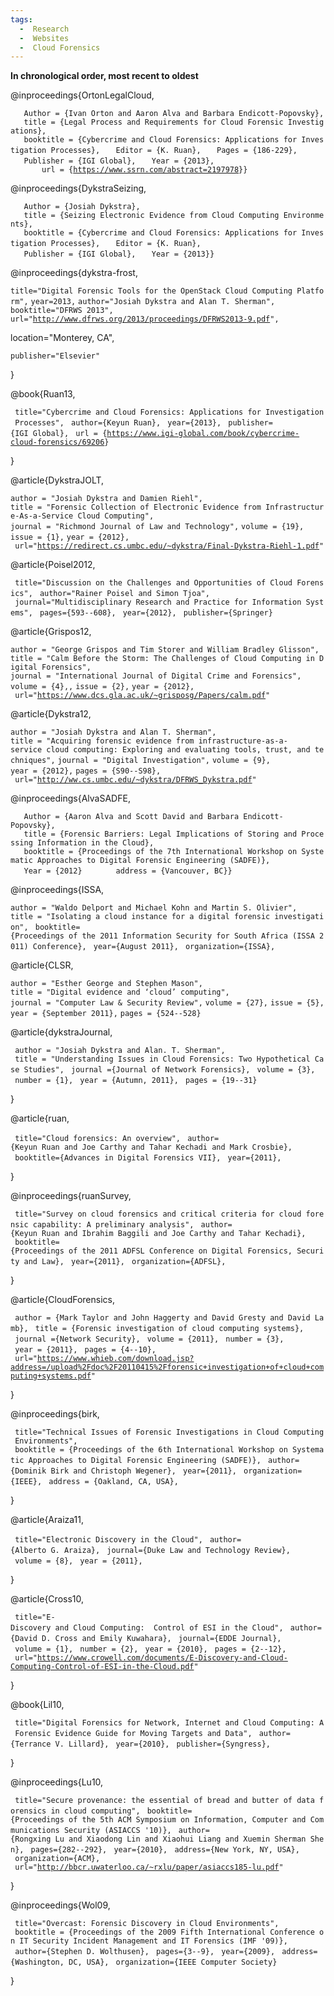```yaml
---
tags:
  -  Research
  -  Websites
  -  Cloud Forensics
---
```

**In chronological order, most recent to oldest**

<bibtex> @inproceedings{OrtonLegalCloud,

`   Author = {Ivan Orton and Aaron Alva and Barbara Endicott-Popovsky},`
`   title = {Legal Process and Requirements for Cloud Forensic Investigations},`
`   booktitle = {Cybercrime and Cloud Forensics: Applications for Investigation Processes},`
`   Editor = {K. Ruan},`
`   Pages = {186-229},`
`   Publisher = {IGI Global},`
`   Year = {2013},`
`       url = {`[`https://www.ssrn.com/abstract=2197978`](https://papers.ssrn.com/sol3/papers.cfm?abstract_id=2197978)`}}`

</bibtex>

<bibtex> @inproceedings{DykstraSeizing,

`   Author = {Josiah Dykstra},`
`   title = {Seizing Electronic Evidence from Cloud Computing Environments},`
`   booktitle = {Cybercrime and Cloud Forensics: Applications for Investigation Processes},`
`   Editor = {K. Ruan},`
`   Publisher = {IGI Global},`
`   Year = {2013}}`

</bibtex>

<bibtex> @inproceedings{dykstra-frost,

`title="Digital Forensic Tools for the OpenStack Cloud Computing Platform",`
`year=2013,`
`author="Josiah Dykstra and Alan T. Sherman",`
`booktitle="DFRWS 2013",`
`url="`[`http://www.dfrws.org/2013/proceedings/DFRWS2013-9.pdf`](http://www.dfrws.org/2013/proceedings/DFRWS2013-9.pdf)`",`

location="Monterey, CA",

`publisher="Elsevier"`

} </bibtex>

<bibtex> @book{Ruan13,

` title="Cybercrime and Cloud Forensics: Applications for Investigation Processes",`
` author={Keyun Ruan},`
` year={2013},`
` publisher={IGI Global},`
` url = {`[`https://www.igi-global.com/book/cybercrime-cloud-forensics/69206`](https://www.igi-global.com/book/cybercrime-cloud-forensics/69206)`}`

} </bibtex>

<bibtex> @article{DykstraJOLT,

`author = "Josiah Dykstra and Damien Riehl",`
`title = "Forensic Collection of Electronic Evidence from Infrastructure-As-a-Service Cloud Computing",`
`journal = "Richmond Journal of Law and Technology",`
`volume = {19},`
`issue = {1},`
`year = {2012},`
` url="`[`https://redirect.cs.umbc.edu/~dykstra/Final-Dykstra-Riehl-1.pdf`](https://redirect.cs.umbc.edu/~dykstra/Final-Dykstra-Riehl-1.pdf)`"`

</bibtex>

<bibtex> @article{Poisel2012,

` title="Discussion on the Challenges and Opportunities of Cloud Forensics",`
` author="Rainer Poisel and Simon Tjoa",`
` journal="Multidisciplinary Research and Practice for Information Systems",`
` pages={593--608},`
` year={2012},`
` publisher={Springer}`

</bibtex>

<bibtex> @article{Grispos12,

`author = "George Grispos and Tim Storer and William Bradley Glisson",`
`title = "Calm Before the Storm: The Challenges of Cloud Computing in Digital Forensics",`
`journal = "International Journal of Digital Crime and Forensics",`
`volume = {4},,`
`issue = {2},`
`year = {2012},`
` url="`[`https://www.dcs.gla.ac.uk/~grisposg/Papers/calm.pdf`](https://www.dcs.gla.ac.uk/~grisposg/Papers/calm.pdf)`"`

</bibtex>

<bibtex> @article{Dykstra12,

`author = "Josiah Dykstra and Alan T. Sherman",`
`title = "Acquiring forensic evidence from infrastructure-as-a-service cloud computing: Exploring and evaluating tools, trust, and techniques",`
`journal = "Digital Investigation",`
`volume = {9},`
`year = {2012},`
`pages = {S90--S98},`
` url="`[`http://ww.cs.umbc.edu/~dykstra/DFRWS_Dykstra.pdf`](http://ww.cs.umbc.edu/~dykstra/DFRWS_Dykstra.pdf)`"`

</bibtex>

<bibtex> @inproceedings{AlvaSADFE,

`   Author = {Aaron Alva and Scott David and Barbara Endicott-Popovsky},`
`   title = {Forensic Barriers: Legal Implications of Storing and Processing Information in the Cloud},`
`   booktitle = {Proceedings of the 7th International Workshop on Systematic Approaches to Digital Forensic Engineering (SADFE)},`
`   Year = {2012}`
`       address = {Vancouver, BC}}`

</bibtex>

<bibtex> @inproceedings{ISSA,

`author = "Waldo Delport and Michael Kohn and Martin S. Olivier",`
`title = "Isolating a cloud instance for a digital forensic investigation",`
` booktitle={Proceedings of the 2011 Information Security for South Africa (ISSA 2011) Conference},`
` year={August 2011},`
` organization={ISSA},`

</bibtex>

<bibtex> @article{CLSR,

`author = "Esther George and Stephen Mason",`
`title = "Digital evidence and ‘cloud’ computing",`
`journal = "Computer Law & Security Review",`
`volume = {27},`
`issue = {5},`
`year = {September 2011},`
`pages = {524--528}`

</bibtex>

<bibtex> @article{dykstraJournal,

` author = "Josiah Dykstra and Alan. T. Sherman",`
` title = "Understanding Issues in Cloud Forensics: Two Hypothetical Case Studies",`
` journal ={Journal of Network Forensics},`
` volume = {3},`
` number = {1},`
` year = {Autumn, 2011},`
` pages = {19--31}`

} </bibtex>

<bibtex> @article{ruan,

` title="Cloud forensics: An overview",`
` author={Keyun Ruan and Joe Carthy and Tahar Kechadi and Mark Crosbie},`
` booktitle={Advances in Digital Forensics VII},`
` year={2011},`

}

</bibtex> <bibtex>

@inproceedings{ruanSurvey,

` title="Survey on cloud forensics and critical criteria for cloud forensic capability: A preliminary analysis",`
` author={Keyun Ruan and Ibrahim Baggili and Joe Carthy and Tahar Kechadi},`
` booktitle={Proceedings of the 2011 ADFSL Conference on Digital Forensics, Security and Law},`
` year={2011},`
` organization={ADFSL},`

} </bibtex>

<bibtex> @article{CloudForensics,

` author = {Mark Taylor and John Haggerty and David Gresty and David Lamb},`
` title = {Forensic investigation of cloud computing systems},`
` journal ={Network Security},`
` volume = {2011},`
` number = {3},`
` year = {2011},`
` pages = {4--10},`
` url="`[`https://www.whieb.com/download.jsp?address=/upload%2Fdoc%2F20110415%2Fforensic+investigation+of+cloud+computing+systems.pdf`](https://www.whieb.com/download.jsp?address=/upload%2Fdoc%2F20110415%2Fforensic+investigation+of+cloud+computing+systems.pdf)`"`

}

</bibtex> <bibtex>

@inproceedings{birk,

` title="Technical Issues of Forensic Investigations in Cloud Computing Environments",`
` booktitle = {Proceedings of the 6th International Workshop on Systematic Approaches to Digital Forensic Engineering (SADFE)},`
` author={Dominik Birk and Christoph Wegener},`
` year={2011},`
` organization={IEEE},`
` address = {Oakland, CA, USA},`

}

</bibtex>

<bibtex> @article{Araiza11,

` title="Electronic Discovery in the Cloud",`
` author={Alberto G. Araiza},`
` journal={Duke Law and Technology Review},`
` volume = {8},`
` year = {2011},`

} </bibtex>

<bibtex> @article{Cross10,

` title="E-Discovery and Cloud Computing:  Control of ESI in the Cloud",`
` author={David D. Cross and Emily Kuwahara},`
` journal={EDDE Journal},`
` volume = {1},`
` number = {2},`
` year = {2010},`
` pages = {2--12},`
` url="`[`https://www.crowell.com/documents/E-Discovery-and-Cloud-Computing-Control-of-ESI-in-the-Cloud.pdf`](https://www.crowell.com/documents/E-Discovery-and-Cloud-Computing-Control-of-ESI-in-the-Cloud.pdf)`"`

} </bibtex>

<bibtex> @book{Lil10,

` title="Digital Forensics for Network, Internet and Cloud Computing: A Forensic Evidence Guide for Moving Targets and Data",`
` author={Terrance V. Lillard},`
` year={2010},`
` publisher={Syngress},`

} </bibtex>

<bibtex> @inproceedings{Lu10,

` title="Secure provenance: the essential of bread and butter of data forensics in cloud computing",`
` booktitle={Proceedings of the 5th ACM Symposium on Information, Computer and Communications Security (ASIACCS '10)},`
` author={Rongxing Lu and Xiaodong Lin and Xiaohui Liang and Xuemin Sherman Shen},`
` pages={282--292},`
` year={2010},`
` address={New York, NY, USA},`
` organization={ACM},`
` url="`[`http://bbcr.uwaterloo.ca/~rxlu/paper/asiaccs185-lu.pdf`](http://bbcr.uwaterloo.ca/~rxlu/paper/asiaccs185-lu.pdf)`"`

}

</bibtex>

<bibtex>

@inproceedings{Wol09,

` title="Overcast: Forensic Discovery in Cloud Environments",`
` booktitle = {Proceedings of the 2009 Fifth International Conference on IT Security Incident Management and IT Forensics (IMF '09)},`
` author={Stephen D. Wolthusen},`
` pages={3--9},`
` year={2009},`
` address={Washington, DC, USA},`
` organization={IEEE Computer Society}`

}

</bibtex>

